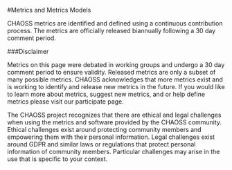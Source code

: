 #Metrics and Metrics Models

CHAOSS metrics are identified and defined using a continuous contribution process. The metrics are officially released biannually following a 30 day comment period. 

###Disclaimer

Metrics on this page were debated in working groups and undergo a 30 day comment period to ensure validity. Released metrics are only a subset of many possible metrics. CHAOSS acknowledges that more metrics exist and is working to identify and release new metrics in the future. If you would like to learn more about metrics, suggest new metrics, and or help define metrics please visit our participate page.

The CHAOSS project recognizes that there are ethical and legal challenges when using the metrics and software provided by the CHAOSS community. Ethical challenges exist around protecting community members and empowering them with their personal information. Legal challenges exist around GDPR and similar laws or regulations that protect personal information of community members. Particular challenges may arise in the use that is specific to your context.
